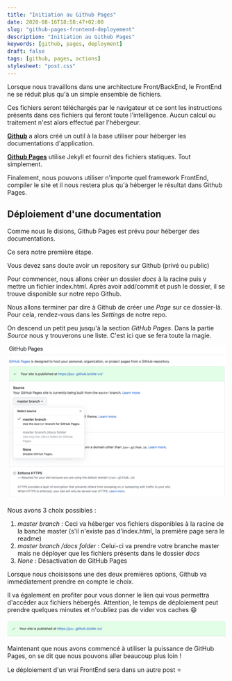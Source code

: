 ```yaml
---
title: "Initiation au Github Pages"
date: 2020-08-16T18:58:47+02:00
slug: "github-pages-frontend-deployement"
description: "Initiation au Github Pages"
keywords: [github, pages, deployment]
draft: false
tags: [github, pages, actions]
stylesheet: "post.css"
---
```


Lorsque nous travaillons dans une architecture Front/BackEnd, le FrontEnd ne se réduit plus qu'à un simple ensemble de fichiers.

Ces fichiers seront téléchargés par le navigateur et ce sont les instructions présents dans ces fichiers qui feront toute l'intelligence.
Aucun calcul ou traitement n'est alors effectué par l'hébergeur.

[**Github**](https://github.com/) a alors créé un outil à la base utiliser pour héberger les documentations d'application.

[**Github Pages**](https://pages.github.com/) utilise Jekyll et fournit des fichiers statiques. Tout simplement.

Finalement, nous pouvons utiliser n'importe quel framework FrontEnd, compiler le site et il nous restera plus qu'à héberger le résultat dans Github Pages.

## Déploiement d'une documentation
Comme nous le disions, Github Pages est prévu pour héberger des documentations.

Ce sera notre première étape.

Vous devez sans doute avoir un repository sur Github (privé ou public)

Pour commencer, nous allons créer un dossier _docs_ à la racine puis y mettre un fichier index.html.
Après avoir add/commit et push le dossier, il se trouve disponible sur notre repo Github.

Nous allons terminer par dire à Github de créer une _Page_ sur ce dossier-là.
Pour cela, rendez-vous dans les _Settings_ de notre repo.

On descend un petit peu jusqu'à la section _GitHub Pages_.
Dans la partie _Source_ nous y trouverons une liste. C'est ici que se fera toute la magie.

![Affichage des différentes options](/static/blog/gh-pages/first-step.png)

Nous avons 3 choix possibles :

1. _master branch_ : Ceci va héberger vos fichiers disponibles à la racine de la banche master (s'il n'existe pas d'index.html, la première page sera le readme)
2. _master branch /docs folder_ : Celui-ci va prendre votre branche master mais ne déployer que les fichiers présents dans le dossier _docs_
3. _None_ : Désactivation de GitHub Pages

Lorsque nous choisissons une des deux premières options, Github va immédiatement prendre en compte le choix.

Il va également en profiter pour vous donner le lien qui vous permettra d'accéder aux fichiers hébergés. 
Attention, le temps de déploiement peut prendre quelques minutes et n'oubliez pas de vider vos caches :smile: 

![Affichage des différentes options](/static/blog/gh-pages/show-url.png)

Maintenant que nous avons commencé à utiliser la puissance de GitHub Pages, on se dit que nous pouvons aller beaucoup plus loin !

Le déploiement d'un vrai FrontEnd sera dans un autre post :star: 
